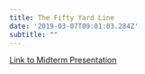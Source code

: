 ```yaml
---
title: The Fifty Yard Line
date: '2019-03-07T09:01:03.284Z'
subtitle: ""
---
```

<meta charset='utf-8'>


<a href="https://docs.google.com/presentation/d/1fUvqI3LphGbBrgFzV5nnTQu2F_2tRae9h564b4szXx0/edit?usp=sharing">Link to Midterm Presentation</a>

